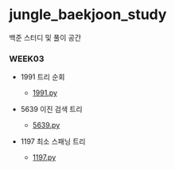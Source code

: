 # jungle_baekjoon_study
백준 스터디 및 풀이 공간

### WEEK03

* 1991 트리 순회
    - [1991.py](1991.py)

* 5639 이진 검색 트리
    - [5639.py](5639.py)

* 1197 최소 스패닝 트리
    - [1197.py](1197.py)